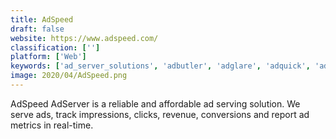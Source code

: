 ```yaml
---
title: AdSpeed
draft: false 
website: https://www.adspeed.com/
classification: ['']
platform: ['Web']
keywords: ['ad_server_solutions', 'adbutler', 'adglare', 'adquick', 'adsense', 'adzerk', 'aerserv', 'atri', 'brightcom', 'buysellads_publisher_pro', 'doubleclick_for_publishers', 'epom_ad_server', 'ezoic', 'openx', 'rocket_fuel', 'sekindo_-_universal_mccann', 'djax_adserver', 'djax_mobile_ad_server']
image: 2020/04/AdSpeed.png
---
```

AdSpeed AdServer is a reliable and affordable ad serving solution. We serve ads, track impressions, clicks, revenue, conversions and report ad metrics in real-time.
